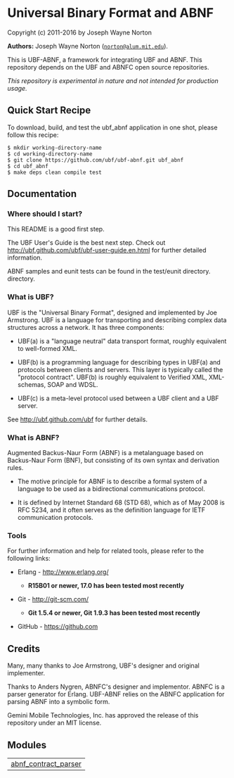 

# Universal Binary Format and ABNF #

Copyright (c) 2011-2016 by Joseph Wayne Norton

__Authors:__ Joseph Wayne Norton ([`norton@alum.mit.edu`](mailto:norton@alum.mit.edu)).
<p>This is UBF-ABNF, a framework for integrating UBF and ABNF.  This
repository depends on the UBF and ABNFC open source repositories.</p>
<p><em>This repository is experimental in nature and not intended for
production usage.</em></p>

<h2 id="_quick_start_recipe">Quick Start Recipe</h2>

<p>To download, build, and test the ubf_abnf application in one shot,
please follow this recipe:</p>


<pre><code>$ mkdir working-directory-name
$ cd working-directory-name
$ git clone https://github.com/ubf/ubf-abnf.git ubf_abnf
$ cd ubf_abnf
$ make deps clean compile test</code></pre>




<h2 id="_documentation">Documentation</h2>


<h3 id="_where_should_i_start">Where should I start?</h3>
<p>This README is a good first step.</p>
<p>The UBF User's Guide is the best next step.  Check out
<a href="http://ubf.github.com/ubf/ubf-user-guide.en.html">http://ubf.github.com/ubf/ubf-user-guide.en.html</a> for further
detailed information.</p>
<p>ABNF samples and eunit tests can be found in the test/eunit directory.
directory.</p>


<h3 id="_what_is_ubf">What is UBF?</h3>
<p>UBF is the "Universal Binary Format", designed and implemented by Joe
Armstrong.  UBF is a language for transporting and describing complex
data structures across a network.  It has three components:</p>
<ul>
<li>
<p>
UBF(a) is a "language neutral" data transport format, roughly
  equivalent to well-formed XML.
</p>
</li>
<li>
<p>
UBF(b) is a programming language for describing types in UBF(a) and
  protocols between clients and servers.  This layer is typically
  called the "protocol contract".  UBF(b) is roughly equivalent to
  Verified XML, XML-schemas, SOAP and WDSL.
</p>
</li>
<li>
<p>
UBF(c) is a meta-level protocol used between a UBF client and a UBF
  server.
</p>
</li>
</ul>
<p>See <a href="http://ubf.github.com/ubf">http://ubf.github.com/ubf</a> for further details.</p>


<h3 id="_what_is_abnf">What is ABNF?</h3>
<p>Augmented Backus-Naur Form (ABNF) is a metalanguage based on
Backus-Naur Form (BNF), but consisting of its own syntax and
derivation rules.</p>
<ul>
<li>
<p>
The motive principle for ABNF is to describe a formal system of a
  language to be used as a bidirectional communications protocol.
</p>
</li>
<li>
<p>
It is defined by Internet Standard 68 (STD 68), which as of May 2008
  is RFC 5234, and it often serves as the definition language for IETF
  communication protocols.
</p>
</li>
</ul>


<h3 id="_tools">Tools</h3>
<p>For further information and help for related tools, please refer to
the following links:</p>
<ul>
<li>
<p>
Erlang - <a href="http://www.erlang.org/">http://www.erlang.org/</a>
</p>
<ul>
<li>
<p>
<strong>R15B01 or newer, 17.0 has been tested most recently</strong>
</p>
</li>
</ul>
</li>
<li>
<p>
Git - <a href="http://git-scm.com/">http://git-scm.com/</a>
</p>
<ul>
<li>
<p>
<strong>Git 1.5.4 or newer, Git 1.9.3 has been tested most recently</strong>
</p>
</li>
</ul>
</li>
<li>
<p>
GitHub - <a href="https://github.com">https://github.com</a>
</p>
</li>
</ul>




<h2 id="_credits">Credits</h2>

<p>Many, many thanks to Joe Armstrong, UBF's designer and original
implementer.</p>
<p>Thanks to Anders Nygren, ABNFC's designer and implementor.  ABNFC is
a parser generator for Erlang.  UBF-ABNF relies on the ABNFC
application for parsing ABNF into a symbolic form.</p>
<p>Gemini Mobile Technologies, Inc. has approved the release of this
repository under an MIT license.</p>




## Modules ##


<table width="100%" border="0" summary="list of modules">
<tr><td><a href="https://github.com/ubf/ubf-abnf/blob/master/doc/abnf_contract_parser.md" class="module">abnf_contract_parser</a></td></tr></table>

